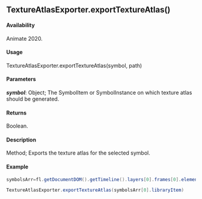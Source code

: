 ## TextureAtlasExporter.exportTextureAtlas()

#### Availability

Animate 2020.

#### Usage

TextureAtlasExporter.exportTextureAtlas(symbol, path)

#### Parameters

**_symbol_**:  Object;  The SymbolItem or SymbolInstance on which texture atlas should be generated.

#### Returns

Boolean.

#### Description

Method; Exports the texture atlas for the selected symbol.

#### Example

``` java script
symbolsArr=fl.getDocumentDOM().getTimeline().layers[0].frames[0].elements;

TextureAtlasExporter.exportTextureAtlas(symbolsArr[0].libraryItem)
````
